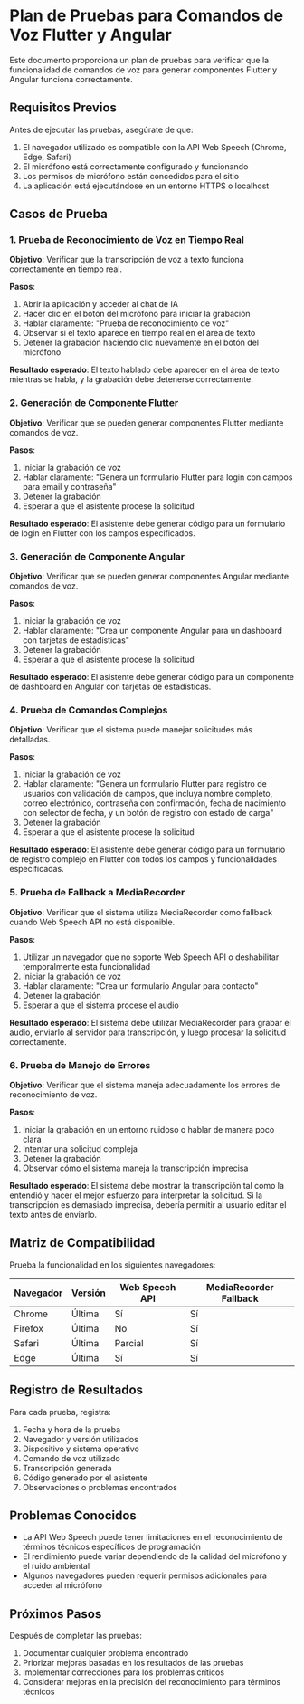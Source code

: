 # Plan de Pruebas para Comandos de Voz Flutter y Angular

Este documento proporciona un plan de pruebas para verificar que la funcionalidad de comandos de voz para generar componentes Flutter y Angular funciona correctamente.

## Requisitos Previos

Antes de ejecutar las pruebas, asegúrate de que:

1. El navegador utilizado es compatible con la API Web Speech (Chrome, Edge, Safari)
2. El micrófono está correctamente configurado y funcionando
3. Los permisos de micrófono están concedidos para el sitio
4. La aplicación está ejecutándose en un entorno HTTPS o localhost

## Casos de Prueba

### 1. Prueba de Reconocimiento de Voz en Tiempo Real

**Objetivo**: Verificar que la transcripción de voz a texto funciona correctamente en tiempo real.

**Pasos**:
1. Abrir la aplicación y acceder al chat de IA
2. Hacer clic en el botón del micrófono para iniciar la grabación
3. Hablar claramente: "Prueba de reconocimiento de voz"
4. Observar si el texto aparece en tiempo real en el área de texto
5. Detener la grabación haciendo clic nuevamente en el botón del micrófono

**Resultado esperado**: El texto hablado debe aparecer en el área de texto mientras se habla, y la grabación debe detenerse correctamente.

### 2. Generación de Componente Flutter

**Objetivo**: Verificar que se pueden generar componentes Flutter mediante comandos de voz.

**Pasos**:
1. Iniciar la grabación de voz
2. Hablar claramente: "Genera un formulario Flutter para login con campos para email y contraseña"
3. Detener la grabación
4. Esperar a que el asistente procese la solicitud

**Resultado esperado**: El asistente debe generar código para un formulario de login en Flutter con los campos especificados.

### 3. Generación de Componente Angular

**Objetivo**: Verificar que se pueden generar componentes Angular mediante comandos de voz.

**Pasos**:
1. Iniciar la grabación de voz
2. Hablar claramente: "Crea un componente Angular para un dashboard con tarjetas de estadísticas"
3. Detener la grabación
4. Esperar a que el asistente procese la solicitud

**Resultado esperado**: El asistente debe generar código para un componente de dashboard en Angular con tarjetas de estadísticas.

### 4. Prueba de Comandos Complejos

**Objetivo**: Verificar que el sistema puede manejar solicitudes más detalladas.

**Pasos**:
1. Iniciar la grabación de voz
2. Hablar claramente: "Genera un formulario Flutter para registro de usuarios con validación de campos, que incluya nombre completo, correo electrónico, contraseña con confirmación, fecha de nacimiento con selector de fecha, y un botón de registro con estado de carga"
3. Detener la grabación
4. Esperar a que el asistente procese la solicitud

**Resultado esperado**: El asistente debe generar código para un formulario de registro complejo en Flutter con todos los campos y funcionalidades especificadas.

### 5. Prueba de Fallback a MediaRecorder

**Objetivo**: Verificar que el sistema utiliza MediaRecorder como fallback cuando Web Speech API no está disponible.

**Pasos**:
1. Utilizar un navegador que no soporte Web Speech API o deshabilitar temporalmente esta funcionalidad
2. Iniciar la grabación de voz
3. Hablar claramente: "Crea un formulario Angular para contacto"
4. Detener la grabación
5. Esperar a que el sistema procese el audio

**Resultado esperado**: El sistema debe utilizar MediaRecorder para grabar el audio, enviarlo al servidor para transcripción, y luego procesar la solicitud correctamente.

### 6. Prueba de Manejo de Errores

**Objetivo**: Verificar que el sistema maneja adecuadamente los errores de reconocimiento de voz.

**Pasos**:
1. Iniciar la grabación en un entorno ruidoso o hablar de manera poco clara
2. Intentar una solicitud compleja
3. Detener la grabación
4. Observar cómo el sistema maneja la transcripción imprecisa

**Resultado esperado**: El sistema debe mostrar la transcripción tal como la entendió y hacer el mejor esfuerzo para interpretar la solicitud. Si la transcripción es demasiado imprecisa, debería permitir al usuario editar el texto antes de enviarlo.

## Matriz de Compatibilidad

Prueba la funcionalidad en los siguientes navegadores:

| Navegador | Versión | Web Speech API | MediaRecorder Fallback |
|-----------|---------|---------------|------------------------|
| Chrome    | Última  | Sí            | Sí                     |
| Firefox   | Última  | No            | Sí                     |
| Safari    | Última  | Parcial       | Sí                     |
| Edge      | Última  | Sí            | Sí                     |

## Registro de Resultados

Para cada prueba, registra:

1. Fecha y hora de la prueba
2. Navegador y versión utilizados
3. Dispositivo y sistema operativo
4. Comando de voz utilizado
5. Transcripción generada
6. Código generado por el asistente
7. Observaciones o problemas encontrados

## Problemas Conocidos

- La API Web Speech puede tener limitaciones en el reconocimiento de términos técnicos específicos de programación
- El rendimiento puede variar dependiendo de la calidad del micrófono y el ruido ambiental
- Algunos navegadores pueden requerir permisos adicionales para acceder al micrófono

## Próximos Pasos

Después de completar las pruebas:

1. Documentar cualquier problema encontrado
2. Priorizar mejoras basadas en los resultados de las pruebas
3. Implementar correcciones para los problemas críticos
4. Considerar mejoras en la precisión del reconocimiento para términos técnicos

